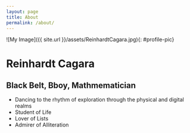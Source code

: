 ```yaml
---
layout: page
title: About
permalink: /about/
---
```


![My Image]({{ site.url }}/assets/ReinhardtCagara.jpg){: #profile-pic}

# Reinhardt Cagara

## Black Belt, Bboy, Mathmematician
- Dancing to the rhythm of exploration through the physical and digital realms
- Student of Life
- Lover of Lists
- Admirer of Alliteration

<!-- You can find the source code for Jekyll at
{% include icon-github.html username="jekyll" %} /
[jekyll](https://github.com/jekyll/jekyll)
 -->